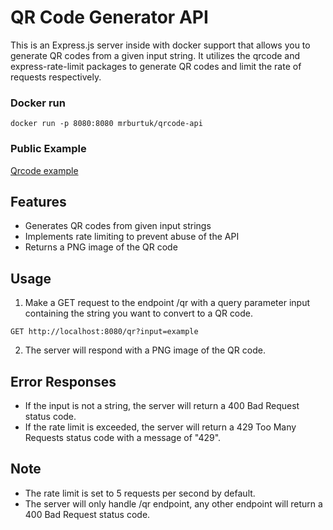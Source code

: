 # QR Code Generator API

This is an Express.js server inside with docker support that allows you to generate QR codes from a given input string. It utilizes the qrcode and express-rate-limit packages to generate QR codes and limit the rate of requests respectively.

### Docker run
```docker run -p 8080:8080 mrburtuk/qrcode-api```

### Public Example
[Qrcode example](https://qrcode-api.aaronburt.co.uk/qr?input=https://google.com)

## Features
- Generates QR codes from given input strings
- Implements rate limiting to prevent abuse of the API
- Returns a PNG image of the QR code

## Usage
1. Make a GET request to the endpoint /qr with a query parameter input containing the string you want to convert to a QR code.

```GET http://localhost:8080/qr?input=example```

2. The server will respond with a PNG image of the QR code.


## Error Responses
- If the input is not a string, the server will return a 400 Bad Request status code.
- If the rate limit is exceeded, the server will return a 429 Too Many Requests status code with a message of "429".

## Note
- The rate limit is set to 5 requests per second by default.
- The server will only handle /qr endpoint, any other endpoint will return a 400 Bad Request status code.
